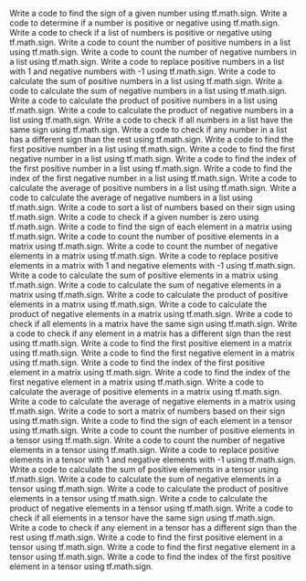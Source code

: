 Write a code to find the sign of a given number using tf.math.sign.
Write a code to determine if a number is positive or negative using tf.math.sign.
Write a code to check if a list of numbers is positive or negative using tf.math.sign.
Write a code to count the number of positive numbers in a list using tf.math.sign.
Write a code to count the number of negative numbers in a list using tf.math.sign.
Write a code to replace positive numbers in a list with 1 and negative numbers with -1 using tf.math.sign.
Write a code to calculate the sum of positive numbers in a list using tf.math.sign.
Write a code to calculate the sum of negative numbers in a list using tf.math.sign.
Write a code to calculate the product of positive numbers in a list using tf.math.sign.
Write a code to calculate the product of negative numbers in a list using tf.math.sign.
Write a code to check if all numbers in a list have the same sign using tf.math.sign.
Write a code to check if any number in a list has a different sign than the rest using tf.math.sign.
Write a code to find the first positive number in a list using tf.math.sign.
Write a code to find the first negative number in a list using tf.math.sign.
Write a code to find the index of the first positive number in a list using tf.math.sign.
Write a code to find the index of the first negative number in a list using tf.math.sign.
Write a code to calculate the average of positive numbers in a list using tf.math.sign.
Write a code to calculate the average of negative numbers in a list using tf.math.sign.
Write a code to sort a list of numbers based on their sign using tf.math.sign.
Write a code to check if a given number is zero using tf.math.sign.
Write a code to find the sign of each element in a matrix using tf.math.sign.
Write a code to count the number of positive elements in a matrix using tf.math.sign.
Write a code to count the number of negative elements in a matrix using tf.math.sign.
Write a code to replace positive elements in a matrix with 1 and negative elements with -1 using tf.math.sign.
Write a code to calculate the sum of positive elements in a matrix using tf.math.sign.
Write a code to calculate the sum of negative elements in a matrix using tf.math.sign.
Write a code to calculate the product of positive elements in a matrix using tf.math.sign.
Write a code to calculate the product of negative elements in a matrix using tf.math.sign.
Write a code to check if all elements in a matrix have the same sign using tf.math.sign.
Write a code to check if any element in a matrix has a different sign than the rest using tf.math.sign.
Write a code to find the first positive element in a matrix using tf.math.sign.
Write a code to find the first negative element in a matrix using tf.math.sign.
Write a code to find the index of the first positive element in a matrix using tf.math.sign.
Write a code to find the index of the first negative element in a matrix using tf.math.sign.
Write a code to calculate the average of positive elements in a matrix using tf.math.sign.
Write a code to calculate the average of negative elements in a matrix using tf.math.sign.
Write a code to sort a matrix of numbers based on their sign using tf.math.sign.
Write a code to find the sign of each element in a tensor using tf.math.sign.
Write a code to count the number of positive elements in a tensor using tf.math.sign.
Write a code to count the number of negative elements in a tensor using tf.math.sign.
Write a code to replace positive elements in a tensor with 1 and negative elements with -1 using tf.math.sign.
Write a code to calculate the sum of positive elements in a tensor using tf.math.sign.
Write a code to calculate the sum of negative elements in a tensor using tf.math.sign.
Write a code to calculate the product of positive elements in a tensor using tf.math.sign.
Write a code to calculate the product of negative elements in a tensor using tf.math.sign.
Write a code to check if all elements in a tensor have the same sign using tf.math.sign.
Write a code to check if any element in a tensor has a different sign than the rest using tf.math.sign.
Write a code to find the first positive element in a tensor using tf.math.sign.
Write a code to find the first negative element in a tensor using tf.math.sign.
Write a code to find the index of the first positive element in a tensor using tf.math.sign.